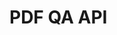 # PDF QA API

<!-- TODO documentation -->
<!-- TODO Dockerize app -->
<!-- TODO logging, stats, metrics, latency -->
<!-- TODO frontend -->